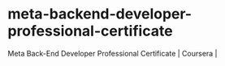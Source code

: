 # meta-backend-developer-professional-certificate
Meta Back-End Developer Professional Certificate | Coursera |
